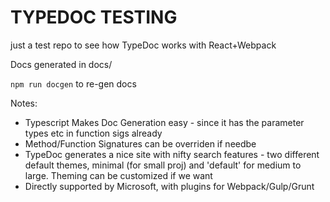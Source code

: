 # TYPEDOC TESTING

just a test repo to see how TypeDoc works with React+Webpack

Docs generated in docs/

`npm run docgen` to re-gen docs

Notes:
- Typescript Makes Doc Generation easy - since it has the parameter types etc in function sigs already
- Method/Function Signatures can be overriden if needbe
- TypeDoc generates a nice site with nifty search features - two different default themes, minimal (for small proj) and 'default' for medium to large. Theming can be customized if we want
- Directly supported by Microsoft, with plugins for Webpack/Gulp/Grunt
